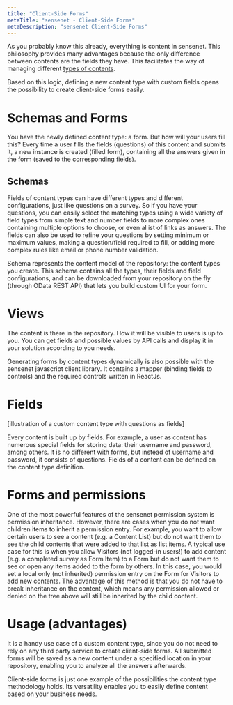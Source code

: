 ```yaml
---
title: "Client-Side Forms"
metaTitle: "sensenet - Client-Side Forms"
metaDescription: "sensenet Client-Side Forms"
---
```


As you probably know this already, everything is content in sensenet. This philosophy provides many advantages because the only difference between contents are the fields they have. This facilitates the way of managing different [types of contents](/concepts/content-types).

Based on this logic, defining a new content type with custom fields opens the possibility to create client-side forms easily.

# Schemas and Forms
You have the newly defined content type: a form. But how will your users fill this?
Every time a user fills the fields (questions) of this content and submits it, a new instance is created (filled form), containing all the answers given in the form (saved to the corresponding fields).

## Schemas
Fields of content types can have different types and different configurations, just like questions on a survey. So if you have your questions, you can easily select the matching types using a wide variety of field types from simple text and number fields to more complex ones containing multiple options to choose, or even al ist of links as answers. The fields can also be used to refine your questions by setting minimum or maximum values, making a question/field required to fill, or adding more complex rules like email or phone number validation.

Schema represents the content model of the repository: the content types you create. This schema contains all the types, their fields and field configurations, and can be downloaded from your repository on the fly (through OData REST API) that lets you build custom UI for your form.

# Views
The content is there in the repository. How it will be visible to users is up to you. You can get fields and possible values by API calls and display it in your solution according to you needs.

Generating forms by content types dynamically is also possible with the sensenet javascript client library. It contains a  mapper (binding fields to controls) and the required controls written in ReactJs. 

# Fields
[illustration of a custom content type with questions as fields]

Every content is built up by fields. For example, a user as content has numerous special fields for storing data: their username and password, among others. It is no different with forms, but instead of username and password, it consists of questions.
Fields of a content can be defined on the content type definition.

# Forms and permissions
One of the most powerful features of the sensenet permission system is permission inheritance. However, there are cases when you do not want children items to inherit a permission entry. For example, you want to allow certain users to see a content (e.g. a Content List) but do not want them to see the child contents that were added to that list as list items. A typical use case for this is when you allow Visitors (not logged-in users!) to add content (e.g. a completed survey as Form Item) to a Form but do not want them to see or open any items added to the form by others. In this case, you would set a local only (not inherited) permission entry on the Form for Visitors to add new contents. The advantage of this method is that you do not have to break inheritance on the content, which means any permission allowed or denied on the tree above will still be inherited by the child content.

# Usage (advantages)
It is a handy use case of a custom content type, since you do not need to rely on any third party service to create client-side forms. All submitted forms will be saved as a new content under a specified location in your repository, enabling you to analyze all the answers afterwards.

Client-side forms is just one example of the possibilities the content type methodology holds. Its versatility enables you to easily define content based on your business needs.
